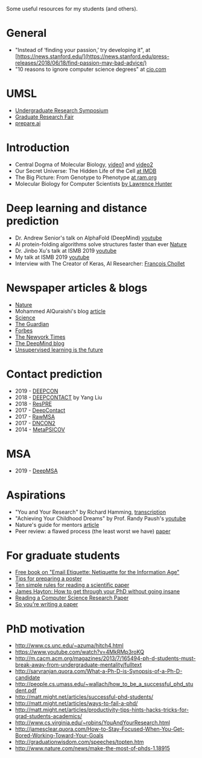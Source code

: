 Some useful resources for my students (and others).

# General
* "Instead of ‘finding your passion,’ try developing it", at [https://news.stanford.edu/](https://news.stanford.edu/press-releases/2018/06/18/find-passion-may-bad-advice/)
* "10 reasons to ignore computer science degrees" at [cio.com](https://www.cio.com/article/3293010/10-reasons-to-ignore-computer-science-degrees.html)

# UMSL
* [Undergraduate Research Symposium](https://www.umsl.edu/divisions/artscience/undg-research/URSW.html)
* [Graduate Research Fair](https://www.umsl.edu/gradschool/events/grad-research-fair.html)
* [prepare.ai](https://prepare.ai/conference/)

# Introduction
* Central Dogma of Molecular Biology, [video1](https://www.youtube.com/watch?v=gG7uCskUOrA) and [video2](https://www.youtube.com/watch?v=KIvBn6gfRgY)
* Our Secret Universe: The Hidden Life of the Cell [at IMDB](https://www.imdb.com/title/tt2525604/)
* The Big Picture: From Genotype to Phenotype [at ram.org](http://ram.org/compbio/big_picture.html)
* Molecular Biology for Computer Scientists [by Lawrence Hunter](https://www.cs.princeton.edu/~mona/IntroMaterials/hunter-bio-for-CS.pdf)

# Deep learning and distance prediction
* Dr. Andrew Senior's talk on AlphaFold (DeepMind) [youtube](https://www.youtube.com/watch?v=uQ1uVbrIv-Q)
* AI protein-folding algorithms solve structures faster than ever [Nature](https://www.nature.com/articles/d41586-019-01357-6)
* Dr. Jinbo Xu's talk at ISMB 2019 [youtube](https://www.youtube.com/watch?v=qAm22TRtgOU)
* My talk at ISMB 2019 [youtube](https://www.youtube.com/watch?v=HqjjZHGw4Ac)
* Interview with The Creator of Keras, AI Researcher: [François Chollet](https://hackernoon.com/interview-with-the-creator-of-keras-ai-researcher-fran%C3%A7ois-chollet-823cf1099b7c)

# Newspaper articles & blogs
* [Nature](https://www.nature.com/articles/d41586-019-01357-6)
* Mohammed AlQuraishi's blog [article](https://moalquraishi.wordpress.com/2018/12/09/alphafold-casp13-what-just-happened/)
* [Science](https://www.sciencemag.org/news/2018/12/google-s-deepmind-aces-protein-folding)
* [The Guardian](https://www.theguardian.com/science/2018/dec/02/google-deepminds-ai-program-alphafold-predicts-3d-shapes-of-proteins)
* [Forbes](https://www.forbes.com/sites/samshead/2018/12/03/deepmind-starts-to-show-how-ai-can-be-used-to-solve-scientific-problems)
* [The Newyork Times](https://www.nytimes.com/2019/02/05/technology/artificial-intelligence-drug-research-deepmind.html)
* [The DeepMind blog](https://deepmind.com/blog/alphafold)
* [Unsupervised learning is the future](https://moalquraishi.wordpress.com/2019/04/01/the-future-of-protein-science-will-not-be-supervised/)

# Contact prediction
* 2019 - [DEEPCON](https://github.com/ba-lab/DEEPCON)
* 2018 - [DEEPCONTACT](https://github.com/largelymfs/deepcontact) by Yang Liu
* 2018 - [ResPRE](https://github.com/leeyang/ResPRE)
* 2017 - [DeepContact](https://github.com/largelymfs/deepcontact)
* 2017 - [RawMSA](https://bitbucket.org/clami66/rawmsa/src/master/)
* 2017 - [DNCON2](https://github.com/multicom-toolbox/DNCON2)
* 2014 - [MetaPSICOV](https://github.com/psipred/metapsicov)

# MSA
* 2019 - [DeepMSA](https://zhanglab.ccmb.med.umich.edu/DeepMSA/)

# Aspirations
* "You and Your Research" by Richard Hamming, [transcription](http://www.cs.virginia.edu/~robins/YouAndYourResearch.html)
* "Achieving Your Childhood Dreams" by Prof. Randy Paush's [youtube](https://www.youtube.com/watch?v=ji5_MqicxSo)
* Nature's guide for mentors [article](https://www.nature.com/articles/447791a)
* Peer review: a flawed process (the least worst we have) [paper](https://www.ncbi.nlm.nih.gov/pmc/articles/PMC1420798/)

# For graduate students
* [Free book on "Email Etiquette: Netiquette for the Information Age"](https://www.amazon.com/Email-Etiquette-Netiquette-Information-Age-ebook/dp/B0057CTXGS)
* [Tips for preparing a poster](https://writing.wisc.edu/handbook/assignments/posterpresentations/#what)
* [Ten simple rules for reading a scientific paper](https://journals.plos.org/ploscompbiol/article?id=10.1371/journal.pcbi.1008032)
* [James Hayton: How to get through your PhD without going insane](https://www.youtube.com/watch?v=4MkRMp3roKQ&list=LLIuidueYpCwUTwc5dsM4o9g&index=161&t=0s)
* [Reading a Computer Science Research Paper](./reading_cs_paper.pdf)
* [So you're writing a paper](https://www.nature.com/articles/nmeth.4532)

# PhD motivation
* http://www.cs.unc.edu/~azuma/hitch4.html  
* https://www.youtube.com/watch?v=4MkRMp3roKQ  
* http://m.cacm.acm.org/magazines/2013/7/165494-ph-d-students-must-break-away-from-undergraduate-mentality/fulltext  
* http://sarvranjan.quora.com/What-a-Ph-D-is-Synopsis-of-a-Ph-D-candidate  
* http://people.cs.umass.edu/~wallach/how_to_be_a_successful_phd_student.pdf  
* http://matt.might.net/articles/successful-phd-students/  
* http://matt.might.net/articles/ways-to-fail-a-phd/  
* http://matt.might.net/articles/productivity-tips-hints-hacks-tricks-for-grad-students-academics/  
* http://www.cs.virginia.edu/~robins/YouAndYourResearch.html  
* http://jamesclear.quora.com/How-to-Stay-Focused-When-You-Get-Bored-Working-Toward-Your-Goals  
* http://graduationwisdom.com/speeches/topten.htm  
* http://www.nature.com/news/make-the-most-of-phds-1.18915  



